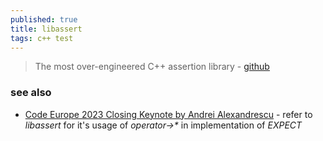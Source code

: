 ```yaml
---
published: true
title: libassert
tags: c++ test
---
```

> The most over-engineered C++ assertion library - [github](https://github.com/jeremy-rifkin/libassert)

### see also
- [Code Europe 2023 Closing Keynote by Andrei Alexandrescu](https://youtu.be/trGJsOcA4hY?feature=shared&t=3371) - refer to _libassert_ for it's usage of _operator->*_ in implementation of _EXPECT_
